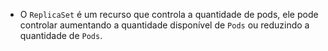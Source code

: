 - O `ReplicaSet` é um recurso que controla a quantidade de pods, ele pode controlar aumentando a quantidade disponível de `Pods` ou reduzindo a quantidade de `Pods`.